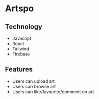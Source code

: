 # Artspo

## Technology

- Javacript
- React
- Tailwind
- Firebase

## Features

- Users can upload art
- Users can browse art
- Users can like/favourite/comment on art
